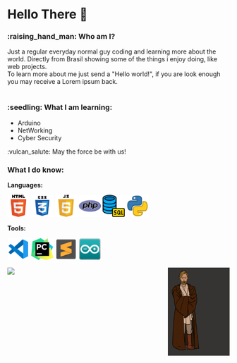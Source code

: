 <h1>Hello There 👋</h1>

<h3>:raising_hand_man: Who am I?</h3>
Just a regular everyday normal guy coding and learning more about the world. 
Directly from Brasil showing some of the things i enjoy doing, like web projects. 
<br />
To learn more about me just send a "Hello world!", if you are look enough you may receive a Lorem ipsum back.
<br />
<br />

<h3>:seedling: What I am learning:</h3>

- Arduino
- NetWorking
- Cyber Security

<p>:vulcan_salute: May the force be with us!</p>

<h3>What I do know:</h3>

<div aling="left">
  
  **Languages:**  

  <code><img height="50" src="https://github.com/felipeghizo/icones/blob/main/html5-icon-1.png"></code>
  <code><img height="50" src="https://github.com/felipeghizo/icones/blob/main/css3-icon.png"></code>
  <code><img height="50" src="https://github.com/felipeghizo/icones/blob/main/js-icon.png"></code>
  <code><img height="50" src="https://github.com/felipeghizo/icones/blob/main/php-icon.png"></code>
  <code><img height="50" src="https://github.com/felipeghizo/icones/blob/main/sql-icon.png"></code>
  <code><img height="50" src="https://github.com/felipeghizo/icones/blob/main/python-icon.png"></code>
</div>

<div aling="right">

  **Tools:**

  <code><img height="50" src="https://github.com/felipeghizo/icones/blob/main/vscode-icon.png"></code>
  <code><img height="50" src="https://github.com/felipeghizo/icones/blob/main/pycharm-icon.png"></code>
  <code><img height="50" src="https://github.com/felipeghizo/icones/blob/main/sublime-icon.png"></code>
  <code><img height="50" src="https://github.com/felipeghizo/icones/blob/main/arduino-icon.png"></code>
</div>


<img align="right" alt="GIF" src="https://github.com/felipeghizo/icones/blob/main/obi-wan.gif?raw=true" width="140" height="200" />
<a href="https://github-readme-stats.vercel.app/api?username=felipeghizo&show_icons=true&theme=merko">
  <img align="left" src="https://github-readme-stats.vercel.app/api?username=felipeghizo&show_icons=true&theme=merko" />
</a>
